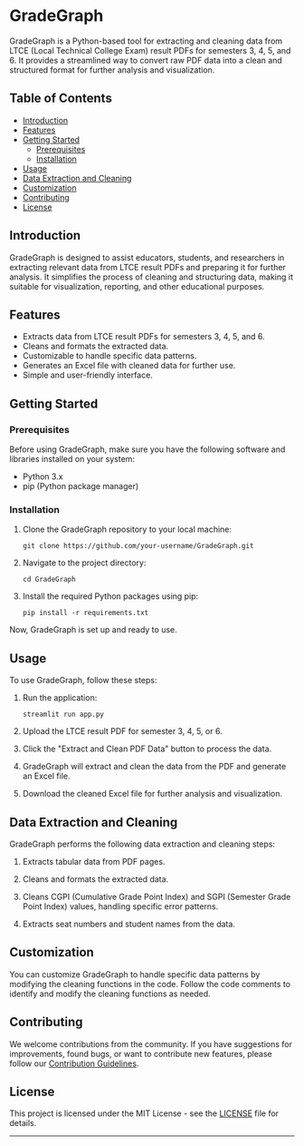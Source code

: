 # GradeGraph

GradeGraph is a Python-based tool for extracting and cleaning data from LTCE (Local Technical College Exam) result PDFs for semesters 3, 4, 5, and 6. It provides a streamlined way to convert raw PDF data into a clean and structured format for further analysis and visualization.

## Table of Contents

- [Introduction](#introduction)
- [Features](#features)
- [Getting Started](#getting-started)
  - [Prerequisites](#prerequisites)
  - [Installation](#installation)
- [Usage](#usage)
- [Data Extraction and Cleaning](#data-extraction-and-cleaning)
- [Customization](#customization)
- [Contributing](#contributing)
- [License](#license)

## Introduction

GradeGraph is designed to assist educators, students, and researchers in extracting relevant data from LTCE result PDFs and preparing it for further analysis. It simplifies the process of cleaning and structuring data, making it suitable for visualization, reporting, and other educational purposes.

## Features

- Extracts data from LTCE result PDFs for semesters 3, 4, 5, and 6.
- Cleans and formats the extracted data.
- Customizable to handle specific data patterns.
- Generates an Excel file with cleaned data for further use.
- Simple and user-friendly interface.

## Getting Started

### Prerequisites

Before using GradeGraph, make sure you have the following software and libraries installed on your system:

- Python 3.x
- pip (Python package manager)

### Installation

1. Clone the GradeGraph repository to your local machine:

   ```shell
   git clone https://github.com/your-username/GradeGraph.git
   ```

2. Navigate to the project directory:

   ```shell
   cd GradeGraph
   ```

3. Install the required Python packages using pip:

   ```shell
   pip install -r requirements.txt
   ```

Now, GradeGraph is set up and ready to use.

## Usage

To use GradeGraph, follow these steps:

1. Run the application:

   ```shell
   streamlit run app.py
   ```

2. Upload the LTCE result PDF for semester 3, 4, 5, or 6.

3. Click the "Extract and Clean PDF Data" button to process the data.

4. GradeGraph will extract and clean the data from the PDF and generate an Excel file.

5. Download the cleaned Excel file for further analysis and visualization.

## Data Extraction and Cleaning

GradeGraph performs the following data extraction and cleaning steps:

1. Extracts tabular data from PDF pages.

2. Cleans and formats the extracted data.
   
3. Cleans CGPI (Cumulative Grade Point Index) and SGPI (Semester Grade Point Index) values, handling specific error patterns.

4. Extracts seat numbers and student names from the data.

## Customization

You can customize GradeGraph to handle specific data patterns by modifying the cleaning functions in the code. Follow the code comments to identify and modify the cleaning functions as needed.

## Contributing

We welcome contributions from the community. If you have suggestions for improvements, found bugs, or want to contribute new features, please follow our [Contribution Guidelines](CONTRIBUTING.md).

## License

This project is licensed under the MIT License - see the [LICENSE](LICENSE) file for details.

---
